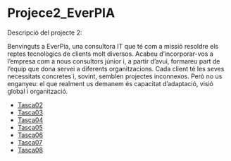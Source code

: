 # Projece2_EverPIA
Descripció del projecte 2: 

Benvinguts a EverPia, una consultora IT que té com a missió resoldre els reptes tecnològics de clients molt diversos. Acabeu d’incorporar-vos a l’empresa com a nous consultors júnior i, a partir d’avui, formareu part de l’equip que dona servei a diferents organitzacions. Cada client té les seves necessitats concretes i, sovint, semblen projectes inconnexos. Però no us enganyeu: el que realment us demanem és capacitat d’adaptació, visió global i organització.


- [Tasca02](Tasca02)
- [Tasca03](Tasca03)
- [Tasca04](Tasca04)
- [Tasca05](Tasca05)
- [Tasca06](Tasca06)
- [Tasca07](Tasca07)
- [Tasca08](Tasca08)

